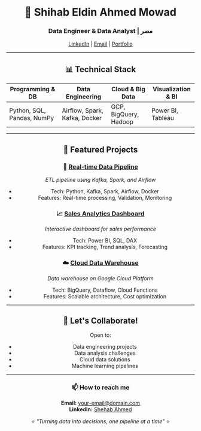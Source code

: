 <div align="center">

# 🚀 Shihab Eldin Ahmed Mowad  
### **Data Engineer & Data Analyst** | مصر  

[LinkedIn](https://www.linkedin.com/in/shehab-ahmed-793780343) | [Email](mailto:your-email@domain.com) | [Portfolio](https://your-portfolio-link.com)

---

## 📊 Technical Stack  

| Programming & DB      | Data Engineering         | Cloud & Big Data   | Visualization & BI |
|------------------------|--------------------------|--------------------|--------------------|
| Python, SQL, Pandas, NumPy | Airflow, Spark, Kafka, Docker | GCP, BigQuery, Hadoop | Power BI, Tableau |

---

## 🎯 Featured Projects  

### 🔄 [Real-time Data Pipeline](https://github.com/yourusername/data-pipeline)  
*ETL pipeline using Kafka, Spark, and Airflow*  
- Tech: Python, Kafka, Spark, Airflow, Docker  
- Features: Real-time processing, Validation, Monitoring  

### 📈 [Sales Analytics Dashboard](https://github.com/yourusername/sales-analytics)  
*Interactive dashboard for sales performance*  
- Tech: Power BI, SQL, DAX  
- Features: KPI tracking, Trend analysis, Forecasting  

### ☁️ [Cloud Data Warehouse](https://github.com/yourusername/cloud-dwh)  
*Data warehouse on Google Cloud Platform*  
- Tech: BigQuery, Dataflow, Cloud Functions  
- Features: Scalable architecture, Cost optimization  

---

## 🤝 Let's Collaborate!  

Open to:  
- Data engineering projects  
- Data analysis challenges  
- Cloud data solutions  
- Machine learning pipelines  

---

### 📫 How to reach me  
**Email:** your-email@domain.com  
**LinkedIn:** [Shehab Ahmed](https://www.linkedin.com/in/shehab-ahmed-793780343)  

⭐ *"Turning data into decisions, one pipeline at a time"* ⭐  

</div>

